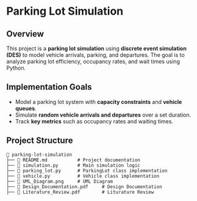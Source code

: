 # Parking Lot Simulation

## Overview
This project is a **parking lot simulation** using **discrete event simulation (DES)** to model vehicle arrivals, parking, and departures. The goal is to analyze parking lot efficiency, occupancy rates, and wait times using Python.

## Implementation Goals
- Model a parking lot system with **capacity constraints** and **vehicle queues**.
- Simulate **random vehicle arrivals and departures** over a set duration.
- Track **key metrics** such as occupancy rates and waiting times.

## Project Structure
```
📂 parking-lot-simulation
├── 📄 README.md           # Project documentation
├── 📄 simulation.py       # Main simulation logic
├── 📄 parking_lot.py      # ParkingLot class implementation
├── 📄 vehicle.py          # Vehicle class implementation
├── 📄 UML_Diagram.png     # UML Diagram
├── 📄 Design_Documentation.pdf     # Design Documentation
├── 📄 Literature_Review.pdf        # Liturature Review
```
